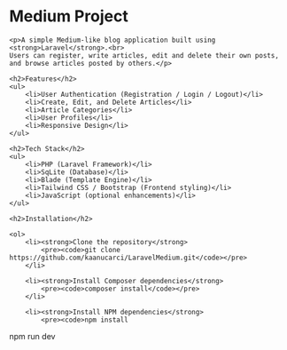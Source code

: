 <h1>Medium Project</h1>

    <p>A simple Medium-like blog application built using <strong>Laravel</strong>.<br>
    Users can register, write articles, edit and delete their own posts, and browse articles posted by others.</p>

    <h2>Features</h2>
    <ul>
        <li>User Authentication (Registration / Login / Logout)</li>
        <li>Create, Edit, and Delete Articles</li>
        <li>Article Categories</li>
        <li>User Profiles</li>
        <li>Responsive Design</li>
    </ul>

    <h2>Tech Stack</h2>
    <ul>
        <li>PHP (Laravel Framework)</li>
        <li>SqLite (Database)</li>
        <li>Blade (Template Engine)</li>
        <li>Tailwind CSS / Bootstrap (Frontend styling)</li>
        <li>JavaScript (optional enhancements)</li>
    </ul>

    <h2>Installation</h2>

    <ol>
        <li><strong>Clone the repository</strong>
            <pre><code>git clone https://github.com/kaanucarci/LaravelMedium.git</code></pre>
        </li>

        <li><strong>Install Composer dependencies</strong>
            <pre><code>composer install</code></pre>
        </li>

        <li><strong>Install NPM dependencies</strong>
            <pre><code>npm install
npm run dev</code></pre>
        </li>
    </ol>

   
